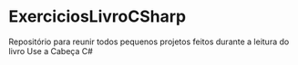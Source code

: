 # ExerciciosLivroCSharp
Repositório para reunir todos pequenos projetos feitos durante a leitura do livro Use a Cabeça C#
